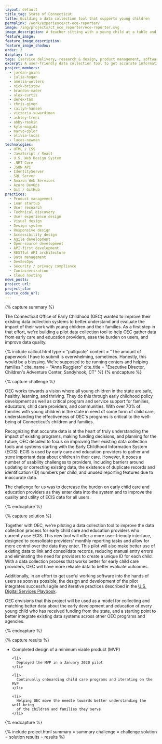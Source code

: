 ```yaml
---
layout: default
title_tag: State of Connecticut
title: Building a data collection tool that supports young children
permalink: /work/experience/ct-ece-reporter/
image: /img/projects/ct_ece_reporter/ece-reporter.svg
image_description: A teacher sitting with a young child at a table and a computer screen in the background showing a green checkmark.
feature_image:
feature_image_description:
feature_image_shadow:
order: 3
display: true
tags: [service delivery, research & design, product management, software delivery, legacy modernization, devops, cloud & platforms, data & analytics, apis, security & privacy, early childhood, social safety net, healthcare, education, chris given, julia hogan, cailyn hansen, victoria suwardiman, ashley treni, abby raskin, kyle magida, marvo dolor, amelia wellers, olivia lucas, jordan guinn, nick bristow, brandon mader, derek tam, alex curtis, lucas newman]
excerpt: A user-friendly data collection tool to get accurate information from early care and education providers about the children in their care in Connecticut.
project_members:
  - jordan-guinn
  - julia-hogan
  - amelia-wellers
  - nick-bristow
  - brandon-mader
  - alex-curtis
  - derek-tam
  - chris-given
  - cailyn-hansen
  - victoria-suwardiman
  - ashley-treni
  - abby-raskin
  - kyle-magida
  - marvo-dolor
  - olivia-lucas
  - lucas-newman
technologies:
  - HTML / CSS
  - JavaScript / React
  - U.S. Web Design System
  - .NET Core
  - JSON API
  - IdentityServer
  - SQL Server
  - Amazon Web Services
  - Azure DevOps
  - Git / GitHub
practices:
  - Product management
  - Lean startup
  - User research
  - Technical discovery
  - User experience design
  - Visual design
  - Design system
  - Responsive design
  - Accessibility design
  - Agile development
  - Open-source development
  - API-first development
  - RESTful API architecture
  - Data management
  - DevSecOps
  - Security / privacy compliance
  - Containerization
  - Cloud hosting
news_posts:
project_url:
project_cta:
source_code_url:
---
```


{% capture summary %}
  <p>
    The Connecticut Office of Early Childhood (OEC) wanted to improve their existing data
    collection systems to better understand and evaluate the impact of their work
    with young children and their families. As a first step in that effort,
    we're building a pilot data collection tool to help OEC gather data from
    early care and education providers, ease the burden on users,
    and improve data quality.
  </p>

{% include callout.html
  type = "pullquote"
  content = "The amount of paperwork I have to submit is overwhelming, sometimes. Honestly, this would be a blessing. We're supposed to be running centers and helping families."
  cite_name = "Anna Ruggiero"
  cite_title = "Executive Director, Children's Adventure Center, Sandyhook, CT"
%}
{% endcapture %}

{% capture challenge %}
  <p>
    OEC works towards a vision where all young children in the state are safe,
    healthy, learning, and thriving. They do this through early childhood
    policy development as well as critical program and service support
    for families, educators, child care providers, and communities.
    With over 70% of families with young children in the state in need
    of some form of child care, understanding the effectiveness of OEC's
    programs is critical to the well-being of Connecticut's children and families.
  </p>

  <p>
    Recognizing that accurate data is at the heart of truly understanding
    the impact of existing programs, making funding decisions, and planning
    for the future, OEC decided to focus on improving their existing data
    collection tools and systems starting with the Early Childhood Information
    System (ECIS). ECIS is used by early care and education providers to gather
    and store important data about children in their care. However, it poses a
    number of usability challenges to providers, including barriers around
    updating or correcting existing data, the existence of duplicate records
    and identification (ID) numbers per child, and unused reporting features
    due to inaccurate data.
  </p>

  <p>
    The challenge for us was to decrease the burden on early child care and
    education providers as they enter data into the system and to improve
    the quality and utility of ECIS data for all users.
  </p>
{% endcapture %}

{% capture solution %}
  <p>
    Together with OEC, we're piloting a data collection tool to improve the data
    collection process for early child care and education providers who currently
    use ECIS. This new tool will offer a more user-friendly interface, designed to
    consolidate providers' monthly reporting tasks and allow for more control over
    the data they enter. This pilot will also make better use of existing data to
    link and consolidate records, reducing manual entry errors and eliminating the
    need for providers to create a unique ID for each child.  With a data collection
    process that works better for early child care providers, OEC will have more
    reliable data to better evaluate outcomes.
  </p>

  <p>
    Additionally, in an effort to get useful working software into the hands of
    users as soon as possible, the design and development of the pilot integrates
    successful agile and iterative practices described in
    the <a href="https://playbook.cio.gov/#play4">U.S. Digital Services Playbook</a>.
  </p>

  <p>
    OEC envisions that this project will be used as a model for collecting and
    matching better data about the early development and education of every
    young child who has received funding from the state, and a starting point
    to better integrate existing data systems across other OEC programs and agencies.
  </p>
{% endcapture %}

{% capture results %}
  <ul>
    <li>
      Completed design of a minimum viable product (MVP)
    </li>

    <li>
      Deployed the MVP in a January 2020 pilot
    </li>

    <li>
      Continually onboarding child care programs and iterating on the MVP
    </li>

    <li>
      Helping OEC move the needle towards better understanding the well-being
      of the children and families they serve
    </li>
  </ul>
{% endcapture %}

{% include project.html
  summary = summary
  challenge = challenge
  solution = solution
  results = results
%}

